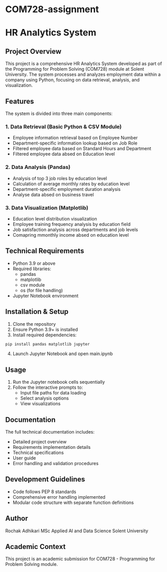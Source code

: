 # COM728-assignment
# HR Analytics System

## Project Overview
This project is a comprehensive HR Analytics System developed as part of the Programming for Problem Solving (COM728) module at Solent University. The system processes and analyzes employment data within a company using Python, focusing on data retrieval, analysis, and visualization.

## Features
The system is divided into three main components:

### 1. Data Retrieval (Basic Python & CSV Module)
- Employee information retrieval based on Employee Number
- Department-specific information lookup based on Job Role
- Filtered employee data based on Standard Hours and Department
- Filtered employee data absed on Education level
  
### 2. Data Analysis (Pandas)
- Analysis of top 3 job roles by education level
- Calculation of average monthly rates by education level
- Department-specific employment duration analysis
- Analyse data absed on business travel

### 3. Data Visualization (Matplotlib)
- Education level distribution visualization
- Employee training frequency analysis by education field
- Job satisfaction analysis across departments and job levels
- Comapring mmonthly income absed on education level

## Technical Requirements
- Python 3.9 or above
- Required libraries:
  - pandas
  - matplotlib
  - csv module
  - os (for file handling)
- Jupyter Notebook environment


## Installation & Setup
1. Clone the repository
2. Ensure Python 3.9+ is installed
3. Install required dependencies:
```bash
pip install pandas matplotlib jupyter
```
4. Launch Jupyter Notebook and open main.ipynb

## Usage
1. Run the Jupyter notebook cells sequentially
2. Follow the interactive prompts to:
   - Input file paths for data loading
   - Select analysis options
   - View visualizations

## Documentation
The full technical documentation includes:
- Detailed project overview
- Requirements implementation details
- Technical specifications
- User guide
- Error handling and validation procedures

## Development Guidelines
- Code follows PEP 8 standards
- Comprehensive error handling implemented
- Modular code structure with separate function definitions

## Author
Rochak Adhikari
MSc Applied AI and Data Science
Solent University

## Academic Context
This project is an academic submission for COM728 - Programming for Problem Solving module.
